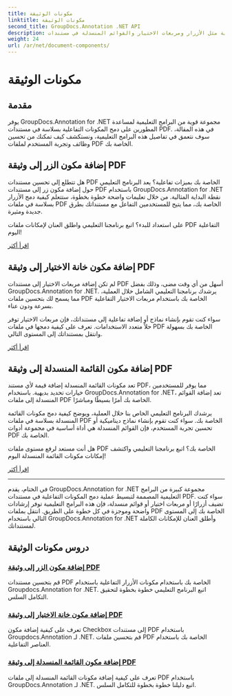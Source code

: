 ```yaml
---
title: مكونات الوثيقة
linktitle: مكونات الوثيقة
second_title: GroupDocs.Annotation .NET API
description: اكتشف برامج تعليمية شاملة حول دمج المكونات التفاعلية مثل الأزرار ومربعات الاختيار والقوائم المنسدلة في مستندات PDF باستخدام GroupDocs.Annotation .NET.
weight: 24
url: /ar/net/document-components/
---
```


# مكونات الوثيقة

## مقدمة

يوفر GroupDocs.Annotation for .NET مجموعة قوية من البرامج التعليمية لمساعدة المطورين على دمج المكونات التفاعلية بسلاسة في مستندات PDF. في هذه المقالة، سوف نتعمق في تفاصيل هذه البرامج التعليمية، ونستكشف كيف تمكنك من تحسين وظائف وتجربة المستخدم لملفات PDF الخاصة بك.

## إضافة مكون الزر إلى وثيقة PDF

هل تتطلع إلى تحسين مستندات PDF الخاصة بك بميزات تفاعلية؟ يعد البرنامج التعليمي حول إضافة مكون زر إلى مستندات PDF باستخدام GroupDocs.Annotation for .NET نقطة البداية المثالية. من خلال تعليمات واضحة خطوة بخطوة، ستتعلم كيفية دمج الأزرار بسلاسة في ملفات PDF الخاصة بك، مما يتيح للمستخدمين التفاعل مع مستنداتك بطرق جديدة ومثيرة.

على استعداد للبدء؟ اتبع برنامجنا التعليمي واطلق العنان لإمكانات ملفات PDF التفاعلية اليوم!

[اقرأ أكثر](./add-button-component-to-pdf/)

## إضافة مكون خانة الاختيار إلى وثيقة PDF

لم تكن إضافة مربعات الاختيار إلى مستندات PDF أسهل من أي وقت مضى، وذلك بفضل GroupDocs.Annotation for .NET. يرشدك برنامجنا التعليمي الشامل خلال العملية، مما يسمح لك بتحسين ملفات PDF الخاصة بك باستخدام مربعات الاختيار التفاعلية بسرعة ودون عناء.

سواء كنت تقوم بإنشاء نماذج أو إضافة تفاعلية إلى مستنداتك، فإن مربعات الاختيار توفر حلاً متعدد الاستخدامات. تعرف على كيفية دمجها في ملفات PDF الخاصة بك بسهولة وانتقل بمستنداتك إلى المستوى التالي.

[اقرأ أكثر](./add-checkbox-component-to-pdf/)

## إضافة مكون القائمة المنسدلة إلى وثيقة PDF

تعد مكونات القائمة المنسدلة إضافة قيمة لأي مستند PDF، مما يوفر للمستخدمين خيارات تحديد بديهية. باستخدام GroupDocs.Annotation for .NET، تعد إضافة القوائم المنسدلة إلى ملفات PDF الخاصة بك أمرًا بسيطًا ومباشرًا.

يرشدك البرنامج التعليمي الخاص بنا خلال العملية، ويوضح كيفية دمج مكونات القائمة المنسدلة بسلاسة في ملفات PDF الخاصة بك. سواء كنت تقوم بإنشاء نماذج ديناميكية أو تحسين تجربة المستخدم، فإن القوائم المنسدلة هي أداة أساسية في مجموعة أدوات PDF الخاصة بك.

هل أنت مستعد لرفع مستوى ملفات PDF الخاصة بك؟ اتبع برنامجنا التعليمي واكتشف إمكانات مكونات القائمة المنسدلة اليوم!

[اقرأ أكثر](./add-dropdown-component-to-pdf/)

---

في الختام، يقدم GroupDocs.Annotation for .NET مجموعة كبيرة من البرامج التعليمية المصممة لتبسيط عملية دمج المكونات التفاعلية في مستندات PDF. سواء كنت تضيف أزرارًا أو مربعات اختيار أو قوائم منسدلة، فإن هذه البرامج التعليمية توفر إرشادات واضحة وموجزة في كل خطوة على الطريق. انتقل بملفات PDF الخاصة بك إلى المستوى التالي باستخدام GroupDocs.Annotation for .NET وأطلق العنان للإمكانات الكاملة لمستنداتك.
## دروس مكونات الوثيقة
### [إضافة مكون الزر إلى وثيقة PDF](./add-button-component-to-pdf/)
قم بتحسين مستندات PDF الخاصة بك باستخدام مكونات الأزرار التفاعلية باستخدام Groupdocs.Annotation for .NET. اتبع البرنامج التعليمي خطوة بخطوة لتحقيق التكامل السلس.
### [إضافة مكون خانة الاختيار إلى وثيقة PDF](./add-checkbox-component-to-pdf/)
تعرف على كيفية إضافة مكون Checkbox إلى مستندات PDF باستخدام Groupdocs.Annotation لـ .NET. قم بتحسين ملفات PDF الخاصة بك باستخدام العناصر التفاعلية.
### [إضافة مكون القائمة المنسدلة إلى وثيقة PDF](./add-dropdown-component-to-pdf/)
تعرف على كيفية إضافة مكونات القائمة المنسدلة إلى ملفات PDF باستخدام GroupDocs.Annotation لـ .NET. اتبع دليلنا خطوة بخطوة للتكامل السلس.